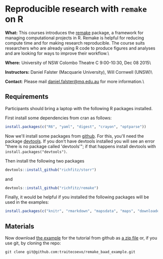 # Reproducible research with `remake` on R

**What:** This courses introduces the [remake](https://github.com/richfitz/remake) package, a framework for managing computational projects in R. Remake is helpful for reducing compute time and for making research reproducible. The course suits researchers who are already using R code to produce figures and analyses and are looking for ways to improve their workflow.\\

**Where:** University of NSW  Colombo Theatre C 9:00-10:30, Dec 08 2015\\

**Instructors:** Daniel Falster (Macquarie University), Will Cornwell (UNSW)\\

**Contact**: Please mail <daniel.falster@mq.edu.au> for more information.\\

## Requirements

Participants should bring a laptop with the following R packages installed.

First install some dependencies from cran as follows:

```r
install.packages(c("R6", "yaml", "digest", "crayon", "optparse"))
```

Now we'll install some packages from [github](github.com). For this, you'll need the package [devtools](https://github.com/hadley/devtools). If you don't have devtools installed you will see an error "there is no package called 'devtools'"; if that happens install devtools with `install.packages("devtools")`.


Then install the following two packages

```r
devtools::install_github("richfitz/storr")
```
and

```r
devtools::install_github("richfitz/remake")
```

Finally, it would be helpful if you installed the following packages will be used in the examples:

```r
install.packages(c("knitr", "rmarkdown", "mapsdata", "maps", "downloader", "smatr"))
```

## Materials

Now download [the example](https://github.com/traitecoevo/remake_baad_example) for the tutorial from github as [a zip file](https://github.com/traitecoevo/remake_baad_example/archive/master.zip) or, if you use git, by cloning the repo:

```
git clone git@github.com:traitecoevo/remake_baad_example.git
```
